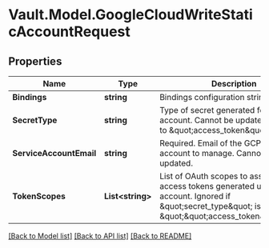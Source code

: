 # Vault.Model.GoogleCloudWriteStaticAccountRequest

## Properties

Name | Type | Description | Notes
------------ | ------------- | ------------- | -------------
**Bindings** | **string** | Bindings configuration string. | [optional] 
**SecretType** | **string** | Type of secret generated for this account. Cannot be updated. Defaults to \&quot;access_token\&quot; | [optional] [default to "access_token"]
**ServiceAccountEmail** | **string** | Required. Email of the GCP service account to manage. Cannot be updated. | [optional] 
**TokenScopes** | **List&lt;string&gt;** | List of OAuth scopes to assign to access tokens generated under this account. Ignored if \&quot;secret_type\&quot; is not \&quot;\&quot;access_token\&quot;\&quot; | [optional] 

[[Back to Model list]](../README.md#documentation-for-models) [[Back to API list]](../README.md#documentation-for-api-endpoints) [[Back to README]](../README.md)


